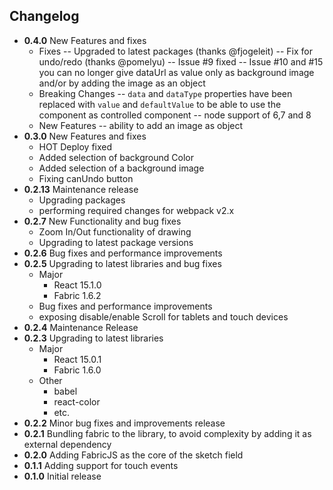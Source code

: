 ## Changelog

* **0.4.0** New Features and fixes
    - Fixes
    -- Upgraded to latest packages (thanks @fjogeleit)
    -- Fix for undo/redo (thanks @pomelyu)
    -- Issue #9 fixed
    -- Issue #10 and #15 you can no longer give dataUrl as value only as background image and/or by adding the image as an object
    - Breaking Changes
    -- `data` and `dataType` properties have been replaced with `value` and `defaultValue`
    to be able to use the component as controlled component
    -- node support of 6,7 and 8
    - New Features
    -- ability to add an image as object
* **0.3.0** New Features and fixes
    - HOT Deploy fixed
    - Added selection of background Color
    - Added selection of a  background image
    - Fixing canUndo button
* **0.2.13** Maintenance release
    - Upgrading packages
    - performing required changes for webpack v2.x
* **0.2.7** New Functionality and bug fixes
    - Zoom In/Out functionality of drawing
    - Upgrading to latest package versions
* **0.2.6** Bug fixes and performance improvements
* **0.2.5** Upgrading to latest libraries and bug fixes
    - Major
        - React 15.1.0
        - Fabric 1.6.2
    - Bug fixes and performance improvements
    - exposing disable/enable Scroll for tablets and touch devices
* **0.2.4** Maintenance Release 
* **0.2.3** Upgrading to latest libraries
    - Major
        - React 15.0.1
        - Fabric 1.6.0
    - Other 
        - babel
        - react-color 
        - etc.           
* **0.2.2** Minor bug fixes and improvements release
* **0.2.1** Bundling fabric to the library, to avoid complexity by adding it as external dependency
* **0.2.0** Adding FabricJS as the core of the sketch field
* **0.1.1** Adding support for touch events
* **0.1.0** Initial release